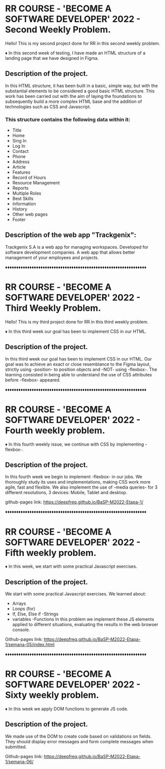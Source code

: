 # RR COURSE - 'BECOME A SOFTWARE DEVELOPER' 2022 - Second Weekly Problem.

Hello! This is my second project done for RR in this second weekly problem.

♦ In this second week of testing, I have made an HTML structure of a landing page that we have designed in Figma.

## Description of the project.

In this HTML structure, it has been built in a basic, simple way, but with the substantial elements to be considered a good basic HTML structure.
This work has been carried out with the aim of laying the foundations to subsequently build a more complex HTML base and the addition of technologies such as CSS and Javascript.

### This structure contains the following data within it:

- Title
- Home
- Sing In
- Log In
- Contact
- Phone
- Address
- Article
- Features
- Record of Hours
- Resource Management
- Reports
- Multiple Roles
- Best Skills
- Information
- History
- Other web pages
- Footer

## Description of the web app "Trackgenix":

Trackgenix S.A is a web app for managing workspaces. Developed for software development companies. A web app that allows better management of your employees and projects.

♦♦♦♦♦♦♦♦♦♦♦♦♦♦♦♦♦♦♦♦♦♦♦♦♦♦♦♦♦♦♦♦♦♦♦♦♦♦♦♦♦♦♦♦♦♦♦♦♦♦♦♦♦♦♦♦♦♦♦♦♦♦♦♦
# RR COURSE - 'BECOME A SOFTWARE DEVELOPER' 2022 - Third Weekly Problem.

Hello! This is my third project done for RR in this third weekly problem.

♦ In this third week our goal has been to implement CSS in our HTML.

## Description of the project.
In this third week our goal has been to implement CSS in our HTML. Our goal was to achieve an exact or close resemblance to the Figma layout, strictly using -position- to position objects and -NOT- using -flexbox-. The learning consisted in being able to understand the use of CSS attributes before -flexbox- appeared.

♦♦♦♦♦♦♦♦♦♦♦♦♦♦♦♦♦♦♦♦♦♦♦♦♦♦♦♦♦♦♦♦♦♦♦♦♦♦♦♦♦♦♦♦♦♦♦♦♦♦♦♦♦♦♦♦♦♦♦♦♦♦♦♦

# RR COURSE - 'BECOME A SOFTWARE DEVELOPER' 2022 - Fourth weekly problem.

♦ In this fourth weekly issue, we continue with CSS by implementing -flexbox-.

## Description of the project.
In this fourth week we begin to implement -flexbox- in our jobs. We thoroughly study its uses and implementations, making CSS work more agile, fast and flexible.
We also implement the use of -media queries- for 3 different resolutions, 3 devices: Mobile, Tablet and desktop.

github-pages link: https://deepfreq.github.io/BaSP-M2022-Etapa-1/

♦♦♦♦♦♦♦♦♦♦♦♦♦♦♦♦♦♦♦♦♦♦♦♦♦♦♦♦♦♦♦♦♦♦♦♦♦♦♦♦♦♦♦♦♦♦♦♦♦♦♦♦♦♦♦♦♦♦♦♦♦♦♦♦

# RR COURSE - 'BECOME A SOFTWARE DEVELOPER' 2022 - Fifth weekly problem.

♦ In this week, we start with some practical Javascript exercises.

## Description of the project.
We start with some practical Javascript exercises.
We learned about:
- Arrays
- Loops (for)
- If, Else, Else if
-Strings
- variables
-Functions
In this problem we implement these JS elements applied to different situations, evaluating the results in the web browser console.

Github-pages link: https://deepfreq.github.io/BaSP-M2022-Etapa-1/semana-05/index.html

♦♦♦♦♦♦♦♦♦♦♦♦♦♦♦♦♦♦♦♦♦♦♦♦♦♦♦♦♦♦♦♦♦♦♦♦♦♦♦♦♦♦♦♦♦♦♦♦♦♦♦♦♦♦♦♦♦♦♦♦♦♦♦♦

# RR COURSE - 'BECOME A SOFTWARE DEVELOPER' 2022 - Sixty weekly problem.

♦ In this week we apply DOM functions to generate JS code.

## Description of the project.
We made use of the DOM to create code based on validations on <inputs> fields. They should display error messages and form complete messages when submitted.

Github-pages link: https://deepfreq.github.io/BaSP-M2022-Etapa-1/semana-06/